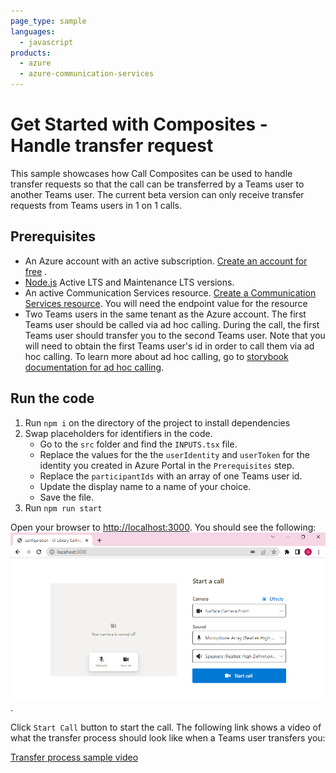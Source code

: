 ```yaml
---
page_type: sample
languages:
  - javascript
products:
  - azure
  - azure-communication-services
---
```


# Get Started with Composites - Handle transfer request

This sample showcases how Call Composites can be used to handle transfer requests so that the call can be transferred by a Teams user to another Teams user. The current beta version can only receive transfer requests from Teams users in 1 on 1 calls.

## Prerequisites

- An Azure account with an active subscription. [Create an account for free](https://azure.microsoft.com/free/?WT.mc_id=A261C142F) .
- [Node.js](https://nodejs.org/en/) Active LTS and Maintenance LTS versions.
- An active Communication Services resource. [Create a Communication Services resource](https://docs.microsoft.com/azure/communication-services/quickstarts/create-communication-resource). You will need the endpoint value for the resource
- Two Teams users in the same tenant as the Azure account. The first Teams user should be called via ad hoc calling. During the call, the first Teams user should transfer you to the second Teams user. Note that you will need to obtain the first Teams user's id in order to call them via ad hoc calling. To learn more about ad hoc calling, go to [storybook documentation for ad hoc calling](https://azure.github.io/communication-ui-library/?path=/docs/concepts-ad-hoc-calling--docs).

## Run the code

1. Run `npm i` on the directory of the project to install dependencies
2. Swap placeholders for identifiers in the code.
   - Go to the `src` folder and find the `INPUTS.tsx` file.
   - Replace the values for the the `userIdentity` and `userToken` for the identity you created in Azure Portal in the `Prerequisites` step.
   - Replace the `participantIds` with an array of one Teams user id.
   - Update the display name to a name of your choice.
   - Save the file.
3. Run `npm run start`

Open your browser to <http://localhost:3000>. You should see the following:
![Composite Loaded State](../media/call-transfer-composite-loaded.png).

Click `Start Call` button to start the call. The following link shows a video of what the transfer process should look like when a Teams user transfers you:

[Transfer process sample video](../media/transfer-call-accepted.mp4)
